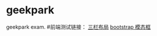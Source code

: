 # geekpark
geekpark exam.
#前端测试链接：
[三栏布局](http://xiaofuzi.github.io/geekpark)
[bootstrap 模态框](http://xiaofuzi.github.io/geekpark/GeekModal.html)
